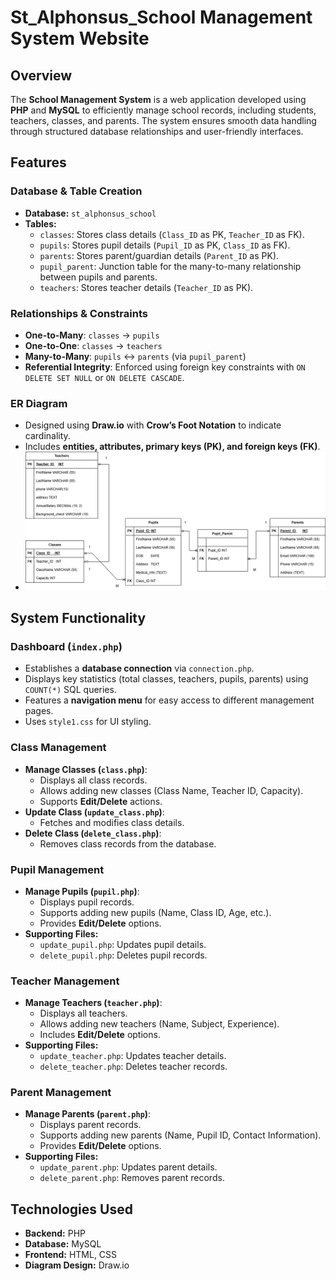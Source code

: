 # St_Alphonsus_School Management System Website

## Overview
The **School Management System** is a web application developed using **PHP** and **MySQL** to efficiently manage school records, including students, teachers, classes, and parents. The system ensures smooth data handling through structured database relationships and user-friendly interfaces.

## Features
### Database & Table Creation
- **Database:** `st_alphonsus_school`
- **Tables:**
  - `classes`: Stores class details (`Class_ID` as PK, `Teacher_ID` as FK).
  - `pupils`: Stores pupil details (`Pupil_ID` as PK, `Class_ID` as FK).
  - `parents`: Stores parent/guardian details (`Parent_ID` as PK).
  - `pupil_parent`: Junction table for the many-to-many relationship between pupils and parents.
  - `teachers`: Stores teacher details (`Teacher_ID` as PK).

### Relationships & Constraints
- **One-to-Many**: `classes` → `pupils`
- **One-to-One**: `classes` → `teachers`
- **Many-to-Many**: `pupils` ↔ `parents` (via `pupil_parent`)
- **Referential Integrity**: Enforced using foreign key constraints with `ON DELETE SET NULL` or `ON DELETE CASCADE`.

### ER Diagram
- Designed using **Draw.io** with **Crow’s Foot Notation** to indicate cardinality.
- Includes **entities, attributes, primary keys (PK), and foreign keys (FK)**.
- ![ER Diagram](images/er_diagram.png)


## System Functionality
### Dashboard (`index.php`)
- Establishes a **database connection** via `connection.php`.
- Displays key statistics (total classes, teachers, pupils, parents) using `COUNT(*)` SQL queries.
- Features a **navigation menu** for easy access to different management pages.
- Uses `style1.css` for UI styling.

### Class Management
- **Manage Classes (`class.php`)**:
  - Displays all class records.
  - Allows adding new classes (Class Name, Teacher ID, Capacity).
  - Supports **Edit/Delete** actions.
- **Update Class (`update_class.php`)**:
  - Fetches and modifies class details.
- **Delete Class (`delete_class.php`)**:
  - Removes class records from the database.

### Pupil Management
- **Manage Pupils (`pupil.php`)**:
  - Displays pupil records.
  - Supports adding new pupils (Name, Class ID, Age, etc.).
  - Provides **Edit/Delete** options.
- **Supporting Files:**
  - `update_pupil.php`: Updates pupil details.
  - `delete_pupil.php`: Deletes pupil records.

### Teacher Management
- **Manage Teachers (`teacher.php`)**:
  - Displays all teachers.
  - Allows adding new teachers (Name, Subject, Experience).
  - Includes **Edit/Delete** options.
- **Supporting Files:**
  - `update_teacher.php`: Updates teacher details.
  - `delete_teacher.php`: Deletes teacher records.

### Parent Management
- **Manage Parents (`parent.php`)**:
  - Displays parent records.
  - Supports adding new parents (Name, Pupil ID, Contact Information).
  - Provides **Edit/Delete** options.
- **Supporting Files:**
  - `update_parent.php`: Updates parent details.
  - `delete_parent.php`: Removes parent records.

## Technologies Used
- **Backend:** PHP
- **Database:** MySQL
- **Frontend:** HTML, CSS
- **Diagram Design:** Draw.io


